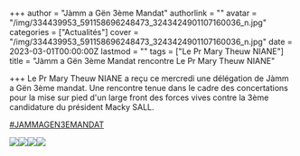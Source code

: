 +++
author = "Jàmm a Gën 3ème Mandat"
authorlink = ""
avatar = "/img/334439953_591158696248473_3243424901107160036_n.jpg"
categories = ["Actualités"]
cover = "/img/334439953_591158696248473_3243424901107160036_n.jpg"
date = 2023-03-01T00:00:00Z
lastmod = ""
tags = ["Le Pr Mary Theuw NIANE"]
title = "Jàmm a Gën 3ème Mandat rencontre Le Pr Mary Theuw NIANE"

+++
Le Pr Mary Theuw NIANE a reçu ce mercredi une délégation de Jàmm a Gën 3ème mandat. Une rencontre tenue dans le cadre des concertations pour la mise sur pied d'un large front des forces vives contre la 3ème candidature du président Macky SALL.

[#JAMMAGEN3EMANDAT](https://www.facebook.com/hashtag/jammagen3emandat?__eep__=6&__cft__%5B0%5D=AZX3AOweSw_7Xgy_OmWTIQdMaR-9YLZ4kcu_xmqE4Pol1lTn_6kVNHtwUuCeHSCFA-125M4sP6mWY5fysctSwdJVch0T6l4Hji_2HC049z1dEpYXjG8QAfxgCwvinrlIpJSmxQMw1zOVn8DlYAvEOPUJ&__tn__=*NK-R)

![](/img/334497472_706304907899899_9178026831654220682_n.jpg)![](/img/334015988_763172652035878_2762768634241352513_n.jpg)![](/img/334097838_752142342946629_3607107601186466767_n-1.jpg)![](/img/334439953_591158696248473_3243424901107160036_n.jpg)